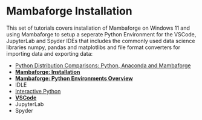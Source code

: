 # Mambaforge Installation

This set of tutorials covers installation of Mambaforge on Windows 11 and using Mambaforge to setup a seperate Python Environment for the VSCode, JupyterLab and Spyder IDEs that includes the commonly used data science libraries numpy, pandas and matplotlibs and file format converters for importing data and exporting data:

* [Python Distribution Comparisons: Python, Anaconda and Mambaforge](./distributions.md)
* **[Mambaforge: Installation](./mambaforge.md)**
* **[Mambaforge: Python Environments Overview](./environments.md)**
* IDLE
* [Interactive Python](./ipython.md)
* **[VSCode](./vscode.md)**
* JupyterLab
* Spyder
